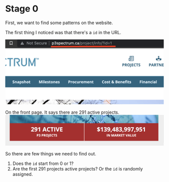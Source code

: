 # Stage 0
First, we want to find some patterns on the website.

The first thing I noticed was that there's a `id` in the URL.

<img src=../imgs/s0_0.png alt="id in url" width="640" /></a>

On the front page. It says there are 291 active projects.
<img src=../imgs/s0_1.png alt="id in url" width="640" /></a>

So there are few things we need to find out.

1. Does the `id` start from 0 or 1?
2. Are the first 291 projects active projects? Or the `id` is randomly assigned.